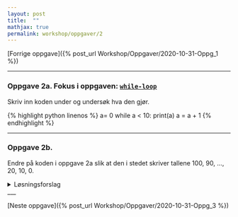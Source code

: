 ```yaml
---
layout: post
title:  ""
mathjax: true
permalink: workshop/oppgaver/2
---
```

[Forrige oppgave]({% post_url Workshop/Oppgaver/2020-10-31-Oppg_1 %})

___
### Oppgave 2a. Fokus i oppgaven: [``while-loop``](https://www.w3schools.com/python/python_while_loops.asp)

Skriv inn koden under og undersøk hva den gjør.

{% highlight python linenos %}
a= 0
while a < 10:
    print(a)
    a = a + 1
{% endhighlight %}
___

### Oppgave 2b.

Endre på koden i oppgave 2a slik at den i stedet skriver tallene 100, 90, ..., 20, 10, 0.

<details>

<summary>Løsningsforslag</summary>

<p>
{% highlight python linenos %}
a= 0

while a < 11:
    print(100-10*a)
    a = a + 1
{% endhighlight %}
</p>
</details>
___

[Neste oppgave]({% post_url Workshop/Oppgaver/2020-10-31-Oppg_3  %})